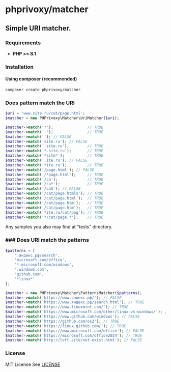 # phprivoxy/matcher
## Simple URI matcher.

### Requirements 
- **PHP >= 8.1**

### Installation
#### Using composer (recommended)
```bash
composer create phprivoxy/matcher
```

### Does pattern match the URI 

```php
$uri = 'www.site.ru/cat/page.html';
$matcher = new PHPrivoxy\Matcher\UriMatcher($uri);

$matcher->match('*');               // TRUE
$matcher->match('.');               // TRUE
$matcher->match(''); // FALSE
$matcher->match('site.ru'); // FALSE
$matcher->match('.site.ru');        // TRUE
$matcher->match('*.site.ru');       // TRUE
$matcher->match('*site*');          // TRUE
$matcher->match('.ite.ru'); // FALSE
$matcher->match('*ite.ru');         // TRUE
$matcher->match('/page.html'); // FALSE
$matcher->match('/*page.html');     // TRUE
$matcher->match('/ca');             // TRUE
$matcher->match('/ca*');            // TRUE
$matcher->match('/ca$'); // FALSE
$matcher->match('/cat/page.html$'); // TRUE
$matcher->match('/cat/page.html');  // TRUE
$matcher->match('/cat/page.htm');   // TRUE
$matcher->match('/cat/page.htm');   // TRUE
$matcher->match('*ite.ru/cat/pag'); // TRUE
$matcher->match('*/cat/page.*');    // TRUE
```

Any samples you also may find at "tests" directory.


### ### Does URI match the patterns 

```php
$patterns = [
    '.яндекс.рф/search',
    'microsoft.com/office',
    '*.microsoft.com/windows',
    '.windows.com',
    'github.com',
    '*linux*'
];

$matcher = new PHPrivoxy\Matcher\PatternsMatcher($patterns);
$matcher->match('https://www.яндекс.рф/'); // FALSE
$matcher->match('https://www.яндекс.рф/search.html'); // TRUE
$matcher->match('https://www.linuxmint.com/'); // TRUE
$matcher->match('https://www.microsoft.com/other/linux-vs-windows/'); // FALSE
$matcher->match('https://www.github.com/windows'); // FALSE
$matcher->match('https://github.com/os2'); // TRUE
$matcher->match('https://linux.github.com/'); // TRUE
$matcher->match('https://www.microsoft.com/office'); // FALSE
$matcher->match('https://microsoft.com/office2024'); // TRUE
$matcher->match('http://left.site/not-exist.html'); // FALSE
```

### License
MIT License See [LICENSE](LICENSE)
